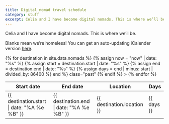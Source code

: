 ```yaml
---
title: Digital nomad travel schedule
category: stuff
excerpt: Celia and I have become digital nomads. This is where we’ll be.
---
```


Celia and I have become digital nomads. This is where we’ll be.

Blanks mean we’re homeless! You can get an auto-updating iCalender version [here](/nomads.ical).

<table>
  <thead>
    <tr><th>Start date</th><th>End date</th><th>Location</th><th>Days</th></tr>
  </thead>
  <tbody>
    {% for destination in site.data.nomads %}
    {% assign now = "now" | date: "%s" %}
    {% assign start = destination.start | date: "%s" %}
    {% assign end = destination.end | date: "%s" %}
    {% assign days = end | minus: start | divided_by: 86400 %}
    <tr 
    {% if now > end %}
      class="past"
    {% endif %} 
    >
      <td>{{ destination.start | date: "%A %e %B" }}</td>
      <td>{{ destination.end | date: "%A %e %B" }}</td>
      <td>{{ destination.location }}</td>
      <td>{{ days }}</td>
    </tr>
    {% endfor %}
  </tbody>
</table>